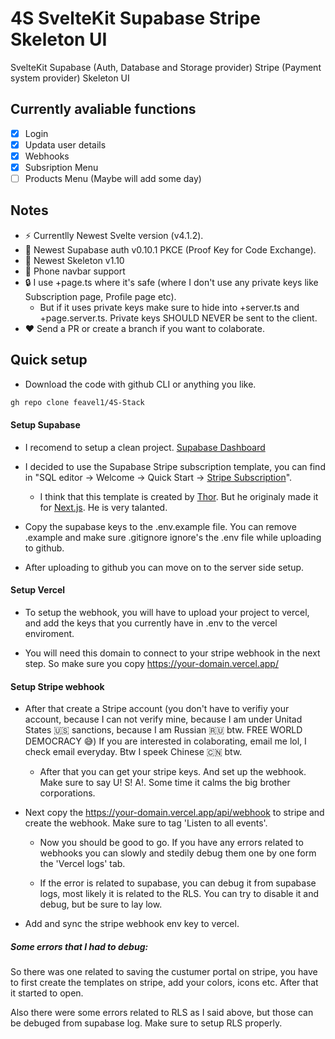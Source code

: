 # 4S SvelteKit Supabase Stripe Skeleton UI

SvelteKit
Supabase (Auth, Database and Storage provider)
Stripe (Payment system provider)
Skeleton UI

## Currently avaliable functions

- [x] Login
- [x] Updata user details
- [x] Webhooks
- [x] Subsription Menu
- [ ] Products Menu (Maybe will add some day)

## Notes

- ⚡️ Currentlly Newest Svelte version (v4.1.2).
- 🔐 Newest Supabase auth v0.10.1 PKCE (Proof Key for Code Exchange).
- 🎨 Newest Skeleton v1.10
- 📱 Phone navbar support
- 🔒 I use +page.ts where it's safe (where I don't use any private keys like Subscription page, Profile page etc). 
  - But if it uses private keys make sure to hide into +server.ts and +page.server.ts. Private keys SHOULD NEVER be sent to the client.
- ❤️ Send a PR or create a branch if you want to colaborate. 


## Quick setup

- Download the code with github CLI or anything you like.

```bash
gh repo clone feavel1/4S-Stack
```

#### Setup Supabase
- I recomend to setup a clean project. [Supabase Dashboard](https://supabase.com/dashboard/projects)
  
- I decided to use the Supabase Stripe subscription template, you can find in "SQL editor -> Welcome -> Quick Start -> [Stripe Subscription](https://supabase-sql.vercel.app/stripe-subscriptions)".
      
  - I think that this template is created by [Thor](https://github.com/thorwebdev). But he originaly made it for [Next.js](https://github.com/vercel/nextjs-subscription-payments). He is very talanted.

- Copy the supabase keys to the .env.example file. You can remove .example and make sure .gitignore ignore's the .env file while uploading to github.
- After uploading to github you can move on to the server side setup.
  

#### Setup Vercel

- To setup the webhook, you will have to upload your project to vercel, and add the keys that you currently have in .env to the vercel enviroment.

- You will need this domain to connect to your stripe webhook in the next step. So make sure you copy https://your-domain.vercel.app/


#### Setup Stripe webhook

- After that create a Stripe account (you don't have to verifiy your account, because I can not verify mine, because I am under Unitad States 🇺🇸 sanctions, because I am Russian 🇷🇺 btw. FREE WORLD DEMOCRACY 😅) If you are interested in colaborating, email me lol, I check email everyday. Btw I speek Chinese 🇨🇳 btw.

  - After that you can get your stripe keys. And set up the webhook. Make sure to say U! S! A!. Some time it calms the big brother corporations.

- Next copy the https://your-domain.vercel.app/api/webhook to stripe and create the webhook. Make sure to tag 'Listen to all events'.
  
  - Now you should be good to go. If you have any errors related to webhooks you can slowly and stedily debug them one by one form the 'Vercel logs' tab.
  
  - If the error is related to supabase, you can debug it from supabase logs, most likely it is related to the RLS. You can try to disable it and debug, but be sure to lay low.

- Add and sync the stripe webhook env key to vercel.


##### Some errors that I had to debug:

So there was one related to saving the custumer portal on stripe, you have to first create the templates on stripe, add your colors, icons etc. After that it started to open.

Also there were some errors related to RLS as I said above, but those can be debuged from supabase log. Make sure to setup RLS properly.